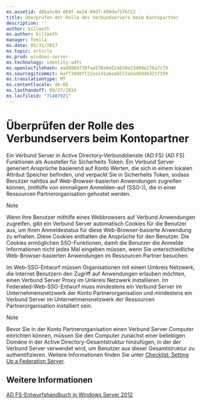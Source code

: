 ```yaml
---
ms.assetid: d0ba3c0d-869f-4e24-89d7-499da7576f22
title: Überprüfen der Rolle des Verbundservers beim Kontopartner
description: ''
author: billmath
ms.author: billmath
manager: femila
ms.date: 05/31/2017
ms.topic: article
ms.prod: windows-server
ms.technology: identity-adfs
ms.openlocfilehash: ead8868f38faa570a0e524630e23d99e276a7c79
ms.sourcegitcommit: 6aff3d88ff22ea141a6ea6572a5ad8dd6321f199
ms.translationtype: MT
ms.contentlocale: de-DE
ms.lasthandoff: 09/27/2019
ms.locfileid: "71407921"
---
```

# <a name="review-the-role-of-the-federation-server-in-the-account-partner"></a>Überprüfen der Rolle des Verbundservers beim Kontopartner

Ein Verbund Server in Active Directory-Verbunddienste (AD FS) \(AD FS\) Funktionen als Aussteller für Sicherheits Token. Ein Verbund Server generiert Ansprüche basierend auf Konto Werten, die sich in einem lokalen Attribut Speicher befinden, und verpackt Sie in Sicherheits Token, sodass Benutzer nahtlos auf Web\-Browser\-basierten Anwendungen zugreifen können, \(mithilfe von einmaligem Anmelden\-auf \(SSO-\)\), die in einer Ressourcen Partnerorganisation gehostet werden.  
  
> [!NOTE]  
> Wenn Ihre Benutzer mithilfe eines Webbrowsers auf Verbund Anwendungen zugreifen, gibt ein Verbund Server automatisch Cookies für die Benutzer aus, um Ihren Anmeldestatus für diese Web\-Browser\-basierte Anwendung zu erhalten. Diese Cookies enthalten die Ansprüche für den Benutzer. Die Cookies ermöglichen SSO-Funktionen, damit die Benutzer die Anmelde Informationen nicht jedes Mal eingeben müssen, wenn Sie unterschiedliche Web\-Browser\-basierten Anwendungen im Ressourcen Partner besuchen.  
  
Im Web-SSO-Entwurf müssen Organisationen mit einem Umkreis Netzwerk, die Internet Benutzern den Zugriff auf Anwendungen erlauben möchten, einen Verbund Server Proxy im Umkreis Netzwerk installieren. Im Federated-Web-SSO-Entwurf muss mindestens ein Verbund Server im Unternehmensnetzwerk der Konto Partnerorganisation und mindestens ein Verbund Server im Unternehmensnetzwerk der Ressourcen Partnerorganisation installiert sein.  
  
> [!NOTE]  
> Bevor Sie in der Konto Partnerorganisation einen Verbund Server Computer einrichten können, müssen Sie den Computer zunächst einer beliebigen Domäne in der Active Directory-Gesamtstruktur hinzufügen, in der der Verbund Server verwendet wird, um Benutzer aus dieser Gesamtstruktur zu authentifizieren. Weitere Informationen finden Sie unter [Checklist: Setting Up a Federation Server](../../ad-fs/deployment/Checklist--Setting-Up-a-Federation-Server.md).  
  
## <a name="see-also"></a>Weitere Informationen
[AD FS-Entwurfshandbuch in Windows Server 2012](AD-FS-Design-Guide-in-Windows-Server-2012.md)

